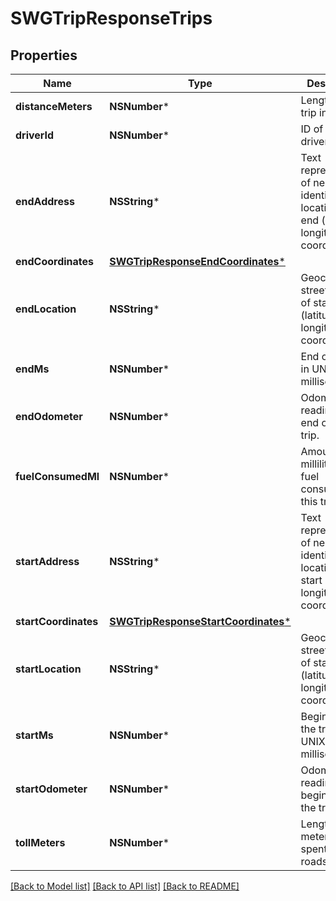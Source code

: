 # SWGTripResponseTrips

## Properties
Name | Type | Description | Notes
------------ | ------------- | ------------- | -------------
**distanceMeters** | **NSNumber*** | Length of the trip in meters. | [optional] 
**driverId** | **NSNumber*** | ID of the driver. | [optional] 
**endAddress** | **NSString*** | Text representation of nearest identifiable location to the end (latitude, longitude) coordinates. | [optional] 
**endCoordinates** | [**SWGTripResponseEndCoordinates***](SWGTripResponseEndCoordinates.md) |  | [optional] 
**endLocation** | **NSString*** | Geocoded street address of start (latitude, longitude) coordinates. | [optional] 
**endMs** | **NSNumber*** | End of the trip in UNIX milliseconds. | [optional] 
**endOdometer** | **NSNumber*** | Odometer reading at the end of the trip. | [optional] 
**fuelConsumedMl** | **NSNumber*** | Amount in milliliters of fuel consumed on this trip. | [optional] 
**startAddress** | **NSString*** | Text representation of nearest identifiable location to the start (latitude, longitude) coordinates. | [optional] 
**startCoordinates** | [**SWGTripResponseStartCoordinates***](SWGTripResponseStartCoordinates.md) |  | [optional] 
**startLocation** | **NSString*** | Geocoded street address of start (latitude, longitude) coordinates. | [optional] 
**startMs** | **NSNumber*** | Beginning of the trip in UNIX milliseconds. | [optional] 
**startOdometer** | **NSNumber*** | Odometer reading at the beginning of the trip. | [optional] 
**tollMeters** | **NSNumber*** | Length in meters trip spent on toll roads. | [optional] 

[[Back to Model list]](../README.md#documentation-for-models) [[Back to API list]](../README.md#documentation-for-api-endpoints) [[Back to README]](../README.md)


